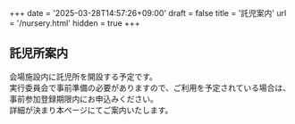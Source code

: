 +++
date = '2025-03-28T14:57:26+09:00'
draft = false
title = '託児案内'
url = '/nursery.html'
hidden = true
+++

## 託児所案内
会場施設内に託児所を開設する予定です。  
実行委員会で事前準備の必要がありますので、ご利用を予定されている場合は、事前参加登録期限内にお申込みください。  
詳細が決まり本ページにてご案内いたします。
